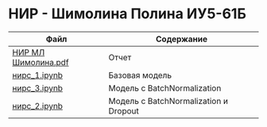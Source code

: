 # НИР - Шимолина Полина ИУ5-61Б

| Файл | Содержание |
|------|------------|
| [НИР МЛ Шимолина.pdf](https://github.com/polina-shimolina/ML/blob/main/NIR/НИР%20МЛ%20Шимолина.pdf "Перейти к просмотру") | Отчет |
| [нирс_1.ipynb](https://github.com/polina-shimolina/ML/blob/main/NIR/нирс_1.ipynb "Перейти к просмотру") | Базовая модель |
| [нирс_3.ipynb](https://github.com/polina-shimolina/ML/blob/main/NIR/нирс_3.ipynb "Перейти к просмотру") | Модель с BatchNormalization |
| [нирс_2.ipynb](https://github.com/polina-shimolina/ML/blob/main/NIR/нирс_2.ipynb "Перейти к просмотру") | Модель с BatchNormalization и Dropout |

